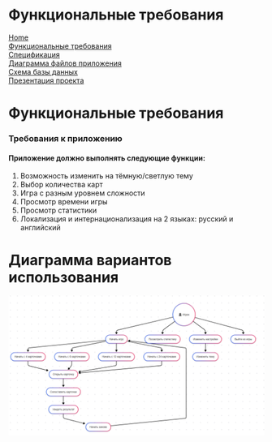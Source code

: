 # Функциональные требования

[Home](index.md)    
[Функциональные требования](functionalRequirements.md)  
[Спецификация](specification.md)  
[Диаграмма файлов приложения](filesSchema.md)   
[Схема базы данных](databaseSchema.md)          
[Презентация проекта](projectPresentation.md)                                  

# Функциональные требования

### Требования к приложению

#### Приложение должно выполнять следующие функции:
1. Возможность изменить на тёмную/светлую тему
2. Выбор количества карт
3. Игра с разным уровнем сложности
4. Просмотр времени игры
5. Просмотр статистики
6. Локализация и интернационализация на 2 языках: русский и английский

# Диаграмма вариантов использования
![use_case](https://github.com/fpmi-pmvs2025/pmvs12b-lab8-capricorn/blob/doc/imgs/%D0%A1%D0%BD%D0%B8%D0%BC%D0%BE%D0%BA%20%D1%8D%D0%BA%D1%80%D0%B0%D0%BD%D0%B0%202025-04-12%20233541.png?raw=true)
